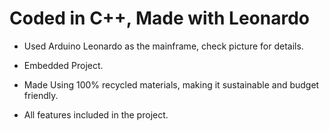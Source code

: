 # Coded in C++, Made with Leonardo

- Used Arduino Leonardo as the mainframe, check picture for details.

- Embedded Project.
  
- Made Using 100% recycled materials, making it sustainable and budget friendly.

- All features included in the project.
